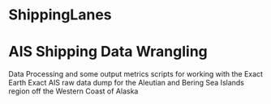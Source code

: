 ShippingLanes
=============

# AIS Shipping Data Wrangling

Data Processing and some output metrics scripts for working with the Exact Earth 
Exact AIS raw data dump for the Aleutian and Bering Sea Islands region off the Western 
Coast of Alaska
